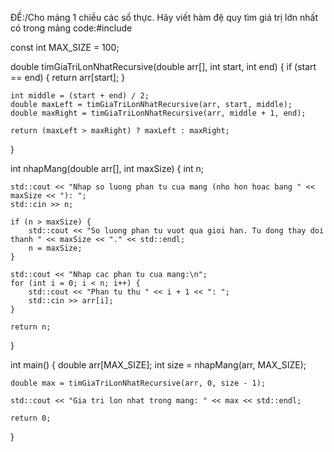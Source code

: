 ĐỀ:/Cho mảng 1 chiều các số thực. Hãy viết hàm đệ quy tìm giá trị lớn nhất có trong mảng
code:#include <iostream>

const int MAX_SIZE = 100; 


double timGiaTriLonNhatRecursive(double arr[], int start, int end) {
    if (start == end) {
        return arr[start];
    }
    
    int middle = (start + end) / 2;
    double maxLeft = timGiaTriLonNhatRecursive(arr, start, middle);
    double maxRight = timGiaTriLonNhatRecursive(arr, middle + 1, end);
    
    return (maxLeft > maxRight) ? maxLeft : maxRight;
}


int nhapMang(double arr[], int maxSize) {
    int n;
    
    std::cout << "Nhap so luong phan tu cua mang (nho hon hoac bang " << maxSize << "): ";
    std::cin >> n;
    
    if (n > maxSize) {
        std::cout << "So luong phan tu vuot qua gioi han. Tu dong thay doi thanh " << maxSize << "." << std::endl;
        n = maxSize;
    }
    
    std::cout << "Nhap cac phan tu cua mang:\n";
    for (int i = 0; i < n; i++) {
        std::cout << "Phan tu thu " << i + 1 << ": ";
        std::cin >> arr[i];
    }
    
    return n; 
}

int main() {
    double arr[MAX_SIZE];
    int size = nhapMang(arr, MAX_SIZE);
    
    double max = timGiaTriLonNhatRecursive(arr, 0, size - 1);
    
    std::cout << "Gia tri lon nhat trong mang: " << max << std::endl;
    
    return 0;
}

